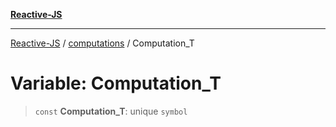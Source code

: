 [**Reactive-JS**](../../README.md)

***

[Reactive-JS](../../README.md) / [computations](../README.md) / Computation\_T

# Variable: Computation\_T

> `const` **Computation\_T**: unique `symbol`
